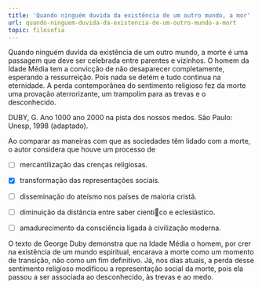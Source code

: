 ```yaml
---
title: 'Quando ninguém duvida da existência de um outro mundo, a mor'
url: quando-ninguem-duvida-da-existencia-de-um-outro-mundo-a-mort
topic: filosofia
---
```



Quando ninguém duvida da existência de um outro mundo, a morte é uma passagem que deve ser celebrada entre parentes e vizinhos. O homem da Idade Média tem a convicção de não desaparecer completamente, esperando a ressurreição. Pois nada se detém e tudo continua na eternidade. A perda contemporânea do sentimento religioso fez da morte uma provação aterrorizante, um trampolim para as trevas e o desconhecido.

DUBY, G. Ano 1000 ano 2000 na pista dos nossos medos. São Paulo: Unesp, 1998 (adaptado).

Ao comparar as maneiras com que as sociedades têm lidado com a morte, o autor considera que houve um processo de



- [ ] mercantilização das crenças religiosas.
- [x] transformação das representações sociais.
- [ ] disseminação do ateísmo nos países de maioria cristã.
- [ ] diminuição da distância entre saber cientíco e eclesiástico.
- [ ] amadurecimento da consciência ligada à civilização moderna.


O texto de George Duby demonstra que na Idade Média o homem, por crer na existência de um mundo espiritual, encarava a morte como um momento de transição, não como um fim definitivo. Já, nos dias atuais, a perda desse sentimento religioso modificou a representação social da morte, pois ela passou a ser associada ao desconhecido, às trevas e ao medo.
